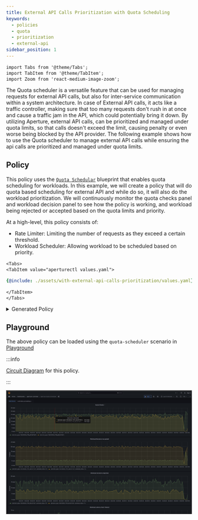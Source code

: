 ```yaml
---
title: External API Calls Prioritization with Quota Scheduling
keywords:
  - policies
  - quota
  - prioritization
  - external-api
sidebar_position: 1
---
```


```mdx-code-block
import Tabs from '@theme/Tabs';
import TabItem from '@theme/TabItem';
import Zoom from 'react-medium-image-zoom';
```

The Quota scheduler is a versatile feature that can be used for managing
requests for external API calls, but also for inter-service communication within
a system architecture. In case of External API calls, it acts like a traffic
controller, making sure that too many requests don't rush in at once and cause a
traffic jam in the API, which could potentially bring it down. By utilizing
Aperture, external API calls, can be prioritized and managed under quota limits,
so that calls doesn't exceed the limit, causing penalty or even worse being
blocked by the API provider. The following example shows how to use the Quota
scheduler to manage external API calls while ensuring the api calls are
prioritized and managed under quota limits.

## Policy

This policy uses the
[`Quota Schedular`](../../reference/policies/bundled-blueprints/policies/quota-scheduler.md)
blueprint that enables quota scheduling for workloads. In this example, we will
create a policy that will do quota based scheduling for external API and while
do so, it will also do the workload prioritization. We will continuously monitor
the quota checks panel and workload decision panel to see how the policy is
working, and workload being rejected or accepted based on the quota limits and
priority.

At a high-level, this policy consists of:

- Rate Limiter: Limiting the number of requests as they exceed a certain
  threshold.
- Workload Scheduler: Allowing workload to be scheduled based on priority.

```mdx-code-block
<Tabs>
<TabItem value="aperturectl values.yaml">
```

```yaml
{@include: ./assets/with-external-api-calls-prioritization/values.yaml}
```

```mdx-code-block
</TabItem>
</Tabs>

```

<details><summary>Generated Policy</summary>
<p>

```yaml
{@include: ./assets/with-external-api-calls-prioritization/policy.yaml}
```

</p>
</details>

## Playground

The above policy can be loaded using the `quota-scheduler` scenario in
[Playground](/playground/playground.md)

:::info

[Circuit Diagram](./assets/with-external-api-calls-prioritization/graph.mmd.svg)
for this policy.

:::

<Zoom>

![Quota Scheduler With Workload Prioritization ](./assets/with-external-api-calls-prioritization/dashboard.png)

</Zoom>
